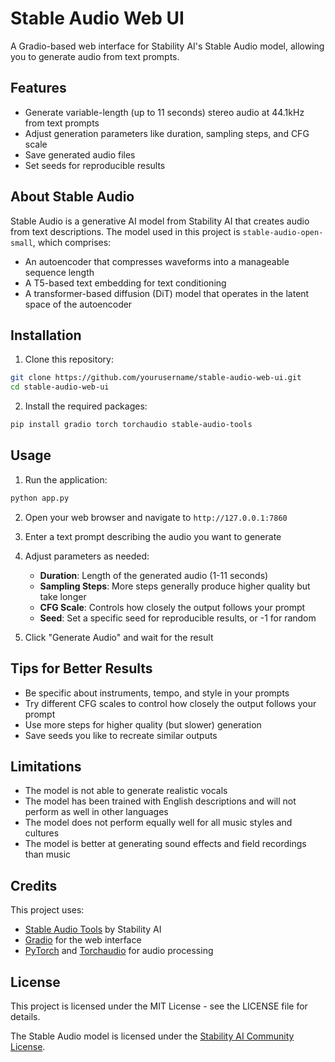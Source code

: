 # Stable Audio Web UI

A Gradio-based web interface for Stability AI's Stable Audio model, allowing you to generate audio from text prompts.

## Features

- Generate variable-length (up to 11 seconds) stereo audio at 44.1kHz from text prompts
- Adjust generation parameters like duration, sampling steps, and CFG scale
- Save generated audio files
- Set seeds for reproducible results

## About Stable Audio

Stable Audio is a generative AI model from Stability AI that creates audio from text descriptions. The model used in this project is `stable-audio-open-small`, which comprises:

- An autoencoder that compresses waveforms into a manageable sequence length
- A T5-based text embedding for text conditioning
- A transformer-based diffusion (DiT) model that operates in the latent space of the autoencoder

## Installation

1. Clone this repository:
```bash
git clone https://github.com/yourusername/stable-audio-web-ui.git
cd stable-audio-web-ui
```

2. Install the required packages:
```bash
pip install gradio torch torchaudio stable-audio-tools
```

## Usage

1. Run the application:
```bash
python app.py
```

2. Open your web browser and navigate to `http://127.0.0.1:7860`

3. Enter a text prompt describing the audio you want to generate

4. Adjust parameters as needed:
   - **Duration**: Length of the generated audio (1-11 seconds)
   - **Sampling Steps**: More steps generally produce higher quality but take longer
   - **CFG Scale**: Controls how closely the output follows your prompt
   - **Seed**: Set a specific seed for reproducible results, or -1 for random

5. Click "Generate Audio" and wait for the result

## Tips for Better Results

- Be specific about instruments, tempo, and style in your prompts
- Try different CFG scales to control how closely the output follows your prompt
- Use more steps for higher quality (but slower) generation
- Save seeds you like to recreate similar outputs

## Limitations

- The model is not able to generate realistic vocals
- The model has been trained with English descriptions and will not perform as well in other languages
- The model does not perform equally well for all music styles and cultures
- The model is better at generating sound effects and field recordings than music

## Credits

This project uses:
- [Stable Audio Tools](https://github.com/Stability-AI/stable-audio-tools) by Stability AI
- [Gradio](https://gradio.app/) for the web interface
- [PyTorch](https://pytorch.org/) and [Torchaudio](https://pytorch.org/audio) for audio processing

## License

This project is licensed under the MIT License - see the LICENSE file for details.

The Stable Audio model is licensed under the [Stability AI Community License](https://huggingface.co/stabilityai/stable-audio-open-small/blob/main/LICENSE.md).
